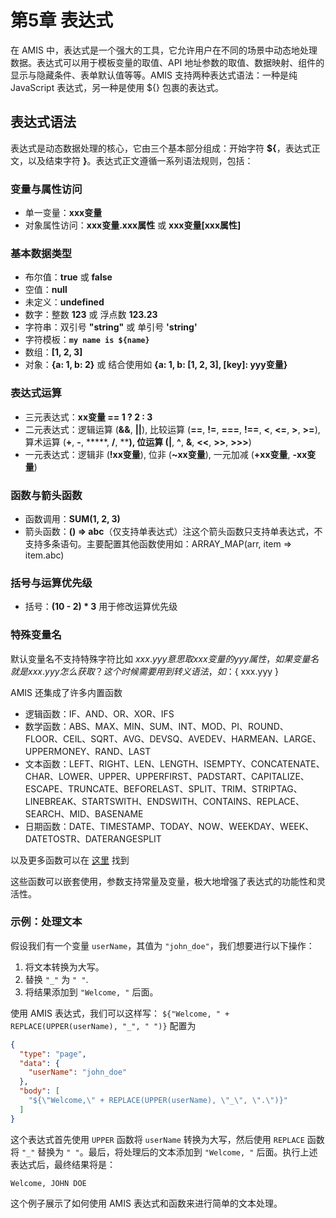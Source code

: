 # 第5章 表达式

在 AMIS 中，表达式是一个强大的工具，它允许用户在不同的场景中动态地处理数据。表达式可以用于模板变量的取值、API 地址参数的取值、数据映射、组件的显示与隐藏条件、表单默认值等等。AMIS 支持两种表达式语法：一种是纯 JavaScript 表达式，另一种是使用 ${} 包裹的表达式。


## 表达式语法

表达式是动态数据处理的核心，它由三个基本部分组成：开始字符 **${**，表达式正文，以及结束字符 **}**。表达式正文遵循一系列语法规则，包括：
### 变量与属性访问

- 单一变量：**xxx变量**
- 对象属性访问：**xxx变量.xxx属性** 或 **xxx变量[xxx属性]**
### 基本数据类型

- 布尔值：**true** 或 **false**
- 空值：**null**
- 未定义：**undefined**
- 数字：整数 **123** 或 浮点数 **123.23**
- 字符串：双引号 **"string"** 或 单引号 **'string'**
- 字符模板：**`my name is ${name}`**
- 数组：**[1, 2, 3]**
- 对象：**{a: 1, b: 2}** 或 结合使用如 **{a: 1, b: [1, 2, 3], [key]: yyy变量}**
### 表达式运算

- 三元表达式：**xx变量 == 1 ? 2 : 3**
- 二元表达式：逻辑运算 (**&&**, **||**), 比较运算 (**==**, **!=**, **===**, **!==**, **<**, **<=**, **>**, **>=**), 算术运算 (**+**, **-**, *****, **/**, ******), 位运算 (**|**, **^**, **&**, **<<**, **>>**, **>>>**)
- 一元表达式：逻辑非 (**!xx变量**), 位非 (**~xx变量**), 一元加减 (**+xx变量**, **-xx变量**)
### 函数与箭头函数

- 函数调用：**SUM(1, 2, 3)**
- 箭头函数：**() => abc**（仅支持单表达式）注这个箭头函数只支持单表达式，不支持多条语句。主要配置其他函数使用如：ARRAY_MAP(arr, item => item.abc)


### 括号与运算优先级

- 括号：**(10 - 2) * 3** 用于修改运算优先级

### 特殊变量名
默认变量名不支持特殊字符比如 ${ xxx.yyy } 意思取 xxx 变量的 yyy 属性，如果变量名就是 xxx.yyy 怎么获取？这个时候需要用到转义语法，如：${ xxx\.yyy }


AMIS 还集成了许多内置函数

- 逻辑函数：IF、AND、OR、XOR、IFS
- 数学函数：ABS、MAX、MIN、SUM、INT、MOD、PI、ROUND、FLOOR、CEIL、SQRT、AVG、DEVSQ、AVEDEV、HARMEAN、LARGE、UPPERMONEY、RAND、LAST
- 文本函数：LEFT、RIGHT、LEN、LENGTH、ISEMPTY、CONCATENATE、CHAR、LOWER、UPPER、UPPERFIRST、PADSTART、CAPITALIZE、ESCAPE、TRUNCATE、BEFORELAST、SPLIT、TRIM、STRIPTAG、LINEBREAK、STARTSWITH、ENDSWITH、CONTAINS、REPLACE、SEARCH、MID、BASENAME
- 日期函数：DATE、TIMESTAMP、TODAY、NOW、WEEKDAY、WEEK、DATETOSTR、DATERANGESPLIT

以及更多函数可以在 [这里](https://aisuda.bce.baidu.com/amis/zh-CN/docs/concepts/expression#%E6%95%B0%E7%BB%84) 找到

这些函数可以嵌套使用，参数支持常量及变量，极大地增强了表达式的功能性和灵活性。

### 示例：处理文本
假设我们有一个变量 `userName`，其值为 `"john_doe"`，我们想要进行以下操作：

1. 将文本转换为大写。
2. 替换 `"_"` 为 `" "`.
3. 将结果添加到 `"Welcome, "` 后面。

使用 AMIS 表达式，我们可以这样写： `${"Welcome, " + REPLACE(UPPER(userName), "_", " ")}`
配置为
```json
{
  "type": "page",
  "data": {
    "userName": "john_doe"
  },
  "body": [
    "${\"Welcome,\" + REPLACE(UPPER(userName), \"_\", \".\")}"
  ]
}
```

这个表达式首先使用 `UPPER` 函数将 `userName` 转换为大写，然后使用 `REPLACE` 函数将 `"_"` 替换为 `" "`。最后，将处理后的文本添加到 `"Welcome, "` 后面。执行上述表达式后，最终结果将是：

`Welcome, JOHN DOE`


这个例子展示了如何使用 AMIS 表达式和函数来进行简单的文本处理。




